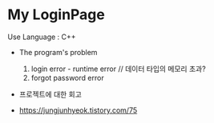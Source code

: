 # My LoginPage
Use Language : C++

* The program's problem 
  1. login error - runtime error  // 데이터 타입의 메모리 초과?
  2. forgot password error


* 프로젝트에 대한 회고
* https://jungjunhyeok.tistory.com/75
